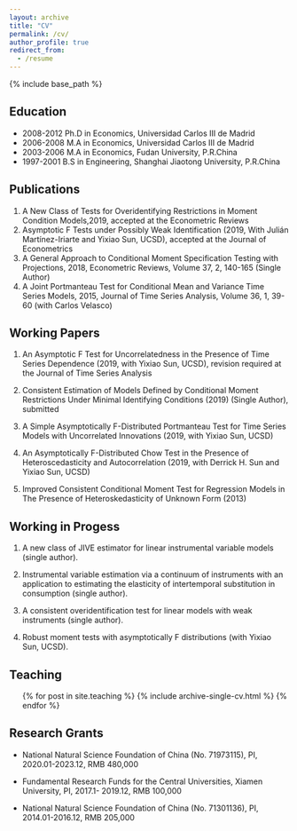 ```yaml
---
layout: archive
title: "CV"
permalink: /cv/
author_profile: true
redirect_from:
  - /resume
---
```


{% include base_path %}

## Education

   * 2008-2012 Ph.D in Economics, Universidad Carlos III de Madrid
   * 2006-2008 M.A in Economics, Universidad Carlos III de Madrid
   * 2003-2006 M.A in Economics, Fudan University, P.R.China
   * 1997-2001 B.S in Engineering, Shanghai Jiaotong University, P.R.China


## Publications
1. A New Class of Tests for Overidentifying Restrictions in Moment Condition Models,2019, accepted at the Econometric Reviews
2. Asymptotic F Tests under Possibly Weak Identification (2019, With Julián Martínez-Iriarte and Yixiao Sun, UCSD), accepted at the Journal of Econometrics
3. A General Approach to Conditional Moment Specification Testing with Projections, 2018, Econometric Reviews, Volume 37, 2, 140-165 (Single Author)
4. A Joint Portmanteau Test for Conditional Mean and Variance Time Series Models, 2015, Journal of Time Series Analysis, Volume 36, 1, 39-60 (with Carlos Velasco)
## Working Papers

1. An Asymptotic F Test for Uncorrelatedness in the Presence of Time Series Dependence (2019, with Yixiao Sun, UCSD), revision required at the Journal of Time Series Analysis

2. Consistent Estimation of Models Defined by Conditional Moment Restrictions Under Minimal Identifying Conditions (2019) (Single Author), submitted

3. A Simple Asymptotically F-Distributed Portmanteau Test for Time Series Models with Uncorrelated Innovations (2019, with Yixiao Sun, UCSD)

4. An Asymptotically F-Distributed Chow Test in the Presence of Heteroscedasticity and Autocorrelation (2019, with Derrick H. Sun and Yixiao Sun, UCSD)

5. Improved Consistent Conditional Moment Test for Regression Models in The Presence of Heteroskedasticity of Unknown Form (2013)

## Working in Progess

  1. A new class of JIVE estimator for linear instrumental variable models (single author).

  2. Instrumental variable estimation via a continuum of instruments with an application to estimating the elasticity of intertemporal substitution in consumption (single author).

  3. A consistent overidentification test for linear models with weak instruments (single author).

  4. Robust moment tests with asymptotically F distributions (with Yixiao Sun, UCSD).

## Teaching

  <ul>{% for post in site.teaching %}
    {% include archive-single-cv.html %}
  {% endfor %}</ul>
  
## Research Grants



   * National Natural Science Foundation of China (No. 71973115), PI, 2020.01-2023.12, RMB 480,000

   * Fundamental Research Funds for the Central Universities, Xiamen University, PI, 2017.1- 2019.12, RMB 100,000

   * National Natural Science Foundation of China (No. 71301136), PI, 2014.01-2016.12, RMB 205,000

